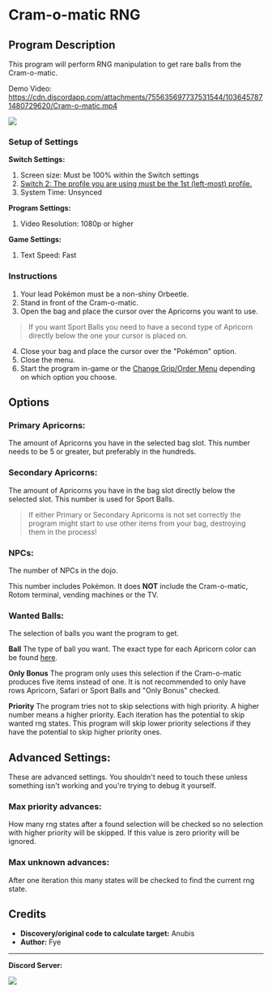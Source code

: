 # Cram-o-matic RNG

## Program Description

This program will perform RNG manipulation to get rare balls from the Cram-o-matic.

Demo Video: https://cdn.discordapp.com/attachments/755635697737531544/1036457871480729620/Cram-o-matic.mp4

<img src="../images/CramomaticRNG-0.png">

### Setup of Settings

**Switch Settings:**

1. Screen size: Must be 100% within the Switch settings
2. [Switch 2: The profile you are using must be the 1st (left-most) profile.](/Wiki/Programs/NintendoSwitch/Switch2Notes.md#resetting-a-game-moves-the-cursor-to-the-1st-user-profile)
3. System Time: Unsynced

**Program Settings:**

1. Video Resolution: 1080p or higher

**Game Settings:**

1. Text Speed: Fast

### Instructions

1. Your lead Pokémon must be a non-shiny Orbeetle.
2. Stand in front of the Cram-o-matic.
3. Open the bag and place the cursor over the Apricorns you want to use.
 > If you want Sport Balls you need to have a second type of Apricorn directly below the one your cursor is placed on.

4. Close your bag and place the cursor over the "Pokémon" option.
5. Close the menu.
6. Start the program in-game or the [Change Grip/Order Menu](https://github.com/PokemonAutomation/Microcontroller/blob/master/Wiki/Programs/NintendoSwitch/ChangeGripOrderMenu.md) depending on which option you choose.



## Options

### Primary Apricorns:

The amount of Apricorns you have in the selected bag slot. This number needs to be 5 or greater, but preferably in the hundreds.

### Secondary Apricorns:

The amount of Apricorns you have in the bag slot directly below the selected slot.
This number is used for Sport Balls.

  > If either Primary or Secondary Apricorns is not set correctly the program might start to use other items from your bag, destroying them in the process! 


### NPCs:

The number of NPCs in the dojo.

This number includes Pokémon.
It does **NOT** include the Cram-o-matic, Rotom terminal, vending machines or the TV.


### Wanted Balls:

The selection of balls you want the program to get. 

**Ball**
The type of ball you want.
The exact type for each Apricorn color can be found [here](https://www.serebii.net/swordshield/cram-o-matic.shtml).

**Only Bonus**
The program only uses this selection if the Cram-o-matic produces five items instead of one. 
It is not recommended to only have rows Apricorn, Safari or Sport Balls and "Only Bonus" checked.

**Priority** 
The program tries not to skip selections with high priority. A higher number means a higher priority. 
Each iteration has the potential to skip wanted rng states. This program will skip lower priority selections if they have the potential to skip higher priority ones.


## Advanced Settings:

These are advanced settings. You shouldn't need to touch these unless something isn't working and you're trying to debug it yourself.

### Max priority advances:

How many rng states after a found selection will be checked so no selection with higher priority will be skipped.
If this value is zero priority will be ignored.


### Max unknown advances:

After one iteration this many states will be checked to find the current rng state.



## Credits

- **Discovery/original code to calculate target:** Anubis
- **Author:** Fye


<hr>

**Discord Server:** 

[<img src="https://canary.discordapp.com/api/guilds/695809740428673034/widget.png?style=banner2">](https://discord.gg/cQ4gWxN)





